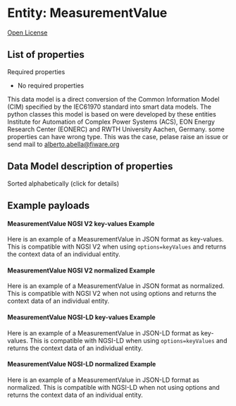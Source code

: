 Entity: MeasurementValue  
========================  
[Open License](https://github.com/smart-data-models//dataModel.EnergyCIM/blob/master/MeasurementValue/LICENSE.md)  

## List of properties  

Required properties  
- No required properties    
This data model is a direct conversion of the Common Information Model (CIM) specified by the IEC61970 standard into smart data models. The python classes this model is based on were developed by these entities Institute for Automation of Complex Power Systems (ACS), EON Energy Research Center (EONERC) and RWTH University Aachen, Germany. some properties can have wrong type. This was the case, pelase raise an issue or send mail to alberto.abella@fiware.org  
## Data Model description of properties  
Sorted alphabetically (click for details)  
## Example payloads    
#### MeasurementValue NGSI V2 key-values Example    
Here is an example of a MeasurementValue in JSON format as key-values. This is compatible with NGSI V2 when  using `options=keyValues` and returns the context data of an individual entity.  
#### MeasurementValue NGSI V2 normalized Example    
Here is an example of a MeasurementValue in JSON format as normalized. This is compatible with NGSI V2 when not using options and returns the context data of an individual entity.  
#### MeasurementValue NGSI-LD key-values Example    
Here is an example of a MeasurementValue in JSON-LD format as key-values. This is compatible with NGSI-LD when  using `options=keyValues` and returns the context data of an individual entity.  
#### MeasurementValue NGSI-LD normalized Example    
Here is an example of a MeasurementValue in JSON-LD format as normalized. This is compatible with NGSI-LD when not using options and returns the context data of an individual entity.  
